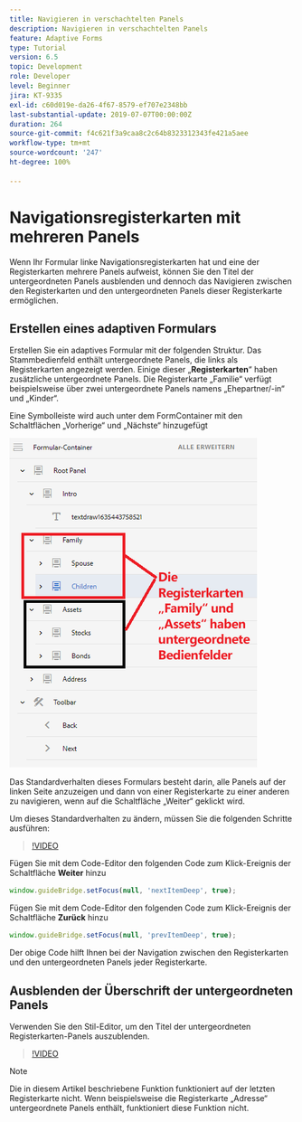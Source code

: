 ```yaml
---
title: Navigieren in verschachtelten Panels
description: Navigieren in verschachtelten Panels
feature: Adaptive Forms
type: Tutorial
version: 6.5
topic: Development
role: Developer
level: Beginner
jira: KT-9335
exl-id: c60d019e-da26-4f67-8579-ef707e2348bb
last-substantial-update: 2019-07-07T00:00:00Z
duration: 264
source-git-commit: f4c621f3a9caa8c2c64b8323312343fe421a5aee
workflow-type: tm+mt
source-wordcount: '247'
ht-degree: 100%

---
```


# Navigationsregisterkarten mit mehreren Panels

Wenn Ihr Formular linke Navigationsregisterkarten hat und eine der Registerkarten mehrere Panels aufweist, können Sie den Titel der untergeordneten Panels ausblenden und dennoch das Navigieren zwischen den Registerkarten und den untergeordneten Panels dieser Registerkarte ermöglichen.

## Erstellen eines adaptiven Formulars

Erstellen Sie ein adaptives Formular mit der folgenden Struktur. Das Stammbedienfeld enthält untergeordnete Panels, die links als Registerkarten angezeigt werden. Einige dieser „**Registerkarten**“ haben zusätzliche untergeordnete Panels. Die Registerkarte „Familie“ verfügt beispielsweise über zwei untergeordnete Panels namens „Ehepartner/-in“ und „Kinder“.

Eine Symbolleiste wird auch unter dem FormContainer mit den Schaltflächen „Vorherige“ und „Nächste“ hinzugefügt

![toolbar-spacing](assets/multiple-panels.png)



Das Standardverhalten dieses Formulars besteht darin, alle Panels auf der linken Seite anzuzeigen und dann von einer Registerkarte zu einer anderen zu navigieren, wenn auf die Schaltfläche „Weiter“ geklickt wird.

Um dieses Standardverhalten zu ändern, müssen Sie die folgenden Schritte ausführen:

>[!VIDEO](https://video.tv.adobe.com/v/338369?quality=12&learn=on)


Fügen Sie mit dem Code-Editor den folgenden Code zum Klick-Ereignis der Schaltfläche **Weiter** hinzu

```javascript
window.guideBridge.setFocus(null, 'nextItemDeep', true);
```

Fügen Sie mit dem Code-Editor den folgenden Code zum Klick-Ereignis der Schaltfläche **Zurück** hinzu

```javascript
window.guideBridge.setFocus(null, 'prevItemDeep', true);
```

Der obige Code hilft Ihnen bei der Navigation zwischen den Registerkarten und den untergeordneten Panels jeder Registerkarte.

## Ausblenden der Überschrift der untergeordneten Panels

Verwenden Sie den Stil-Editor, um den Titel der untergeordneten Registerkarten-Panels auszublenden.

>[!VIDEO](https://video.tv.adobe.com/v/338370?quality=12&learn=on)

>[!NOTE]
>
>Die in diesem Artikel beschriebene Funktion funktioniert auf der letzten Registerkarte nicht. Wenn beispielsweise die Registerkarte „Adresse“ untergeordnete Panels enthält, funktioniert diese Funktion nicht.
